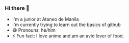 ### Hi there 👋
- I'm a junior at Ataneo de Manila
- I'm currently trying to learn out the basics of github
- 😄 Pronouns: he/him
- ⚡ Fun fact: I love anime and am an avid lover of food.
<!--
**wekadoodle/wekadoodle** is a ✨ _special_ ✨ repository because its `README.md` (this file) appears on your GitHub profile.

Here are some ideas to get you started:

- 🔭 I’m currently working on ...
- 🌱 I’m currently learning Python and Django
- 👯 I’m looking to collaborate on ...
- 🤔 I’m looking for help with ...
- 💬 Ask me about ...
- 📫 How to reach me: 
- 😄 Pronouns: he/him
- ⚡ Fun fact: I like to eat.
-->
